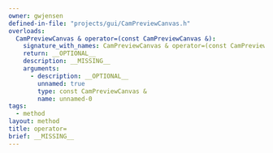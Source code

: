 ```yaml
---
owner: gwjensen
defined-in-file: "projects/gui/CamPreviewCanvas.h"
overloads:
  CamPreviewCanvas & operator=(const CamPreviewCanvas &):
    signature_with_names: CamPreviewCanvas & operator=(const CamPreviewCanvas &)
    return: __OPTIONAL__
    description: __MISSING__
    arguments:
      - description: __OPTIONAL__
        unnamed: true
        type: const CamPreviewCanvas &
        name: unnamed-0
tags:
  - method
layout: method
title: operator=
brief: __MISSING__
---
```

